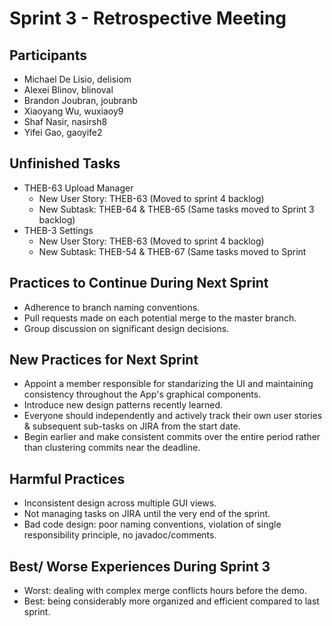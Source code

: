 # Sprint 3 - Retrospective Meeting

## Participants ##
- Michael De Lisio, delisiom
- Alexei Blinov, blinoval
- Brandon Joubran, joubranb
- Xiaoyang Wu, wuxiaoy9
- Shaf Nasir, nasirsh8
- Yifei Gao, gaoyife2

## Unfinished Tasks ##
- THEB-63 Upload Manager
    - New User Story: THEB-63 (Moved to sprint 4 backlog)
    - New Subtask: THEB-64 & THEB-65 (Same tasks moved to Sprint 3 backlog)
- THEB-3 Settings
    - New User Story: THEB-63 (Moved to sprint 4 backlog)
    - New Subtask: THEB-54 & THEB-67 (Same tasks moved to Sprint

## Practices to Continue During Next Sprint ##
- Adherence to branch naming conventions.
- Pull requests made on each potential merge to the master branch.
- Group discussion on significant design decisions.

## New Practices for Next Sprint ##
- Appoint a member responsible for standarizing the UI and maintaining consistency throughout the App's graphical components.
- Introduce new design patterns recently learned.
- Everyone should independently and actively track their own user stories & subsequent sub-tasks on JIRA from the start date.
- Begin earlier and make consistent commits over the entire period rather than clustering commits near the deadline.

## Harmful Practices ##
- Inconsistent design across multiple GUI views.
- Not managing tasks on JIRA until the very end of the sprint.
- Bad code design: poor naming conventions, violation of single responsibility principle, no javadoc/comments.

## Best/ Worse Experiences During Sprint 3 ##
- Worst: dealing with complex merge conflicts hours before the demo.
- Best: being considerably more organized and efficient compared to last sprint.